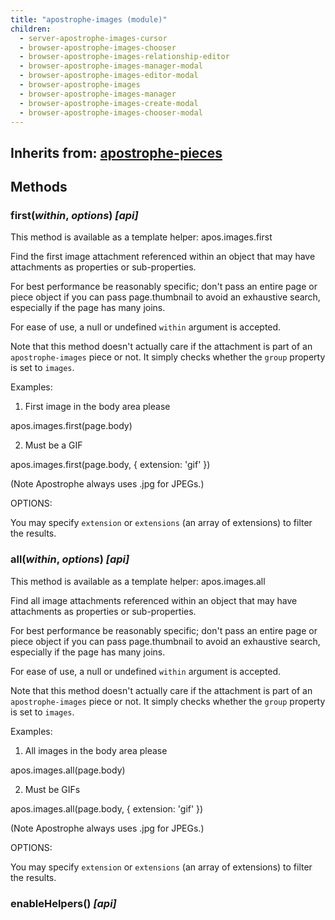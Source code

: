 ```yaml
---
title: "apostrophe-images (module)"
children:
  - server-apostrophe-images-cursor
  - browser-apostrophe-images-chooser
  - browser-apostrophe-images-relationship-editor
  - browser-apostrophe-images-manager-modal
  - browser-apostrophe-images-editor-modal
  - browser-apostrophe-images
  - browser-apostrophe-images-manager
  - browser-apostrophe-images-create-modal
  - browser-apostrophe-images-chooser-modal
---
```

## Inherits from: [apostrophe-pieces](../apostrophe-pieces/index.html)

## Methods
### first(*within*, *options*) *[api]*
This method is available as a template helper: apos.images.first

Find the first image attachment referenced within an object that may have attachments
as properties or sub-properties.

For best performance be reasonably specific; don't pass an entire page or piece
object if you can pass page.thumbnail to avoid an exhaustive search, especially
if the page has many joins.

For ease of use, a null or undefined `within` argument is accepted.

Note that this method doesn't actually care if the attachment is part of
an `apostrophe-images` piece or not. It simply checks whether the `group`
property is set to `images`.

Examples:

1. First image in the body area please

apos.images.first(page.body)

2. Must be a GIF

apos.images.first(page.body, { extension: 'gif' })

(Note Apostrophe always uses .jpg for JPEGs.)

OPTIONS:

You may specify `extension` or `extensions` (an array of extensions)
to filter the results.
### all(*within*, *options*) *[api]*
This method is available as a template helper: apos.images.all

Find all image attachments referenced within an object that may have attachments
as properties or sub-properties.

For best performance be reasonably specific; don't pass an entire page or piece
object if you can pass page.thumbnail to avoid an exhaustive search, especially
if the page has many joins.

For ease of use, a null or undefined `within` argument is accepted.

Note that this method doesn't actually care if the attachment is part of
an `apostrophe-images` piece or not. It simply checks whether the `group`
property is set to `images`.

Examples:

1. All images in the body area please

apos.images.all(page.body)

2. Must be GIFs

apos.images.all(page.body, { extension: 'gif' })

(Note Apostrophe always uses .jpg for JPEGs.)

OPTIONS:

You may specify `extension` or `extensions` (an array of extensions)
to filter the results.
### enableHelpers() *[api]*


